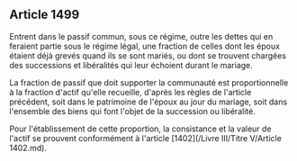 Article 1499
----
Entrent dans le passif commun, sous ce régime, outre les dettes qui en feraient
partie sous le régime légal, une fraction de celles dont les époux étaient déjà
grevés quand ils se sont mariés, ou dont se trouvent chargées des successions et
libéralités qui leur échoient durant le mariage.

La fraction de passif que doit supporter la communauté est proportionnelle à la
fraction d'actif qu'elle recueille, d'après les règles de l'article précédent,
soit dans le patrimoine de l'époux au jour du mariage, soit dans l'ensemble des
biens qui font l'objet de la succession ou libéralité.

Pour l'établissement de cette proportion, la consistance et la valeur de l'actif
se prouvent conformément à l'article [1402](/Livre III/Titre V/Article 1402.md).
